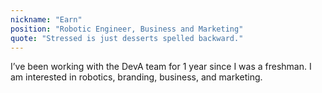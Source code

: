 ```yaml
---
nickname: "Earn"
position: "Robotic Engineer, Business and Marketing"
quote: "Stressed is just desserts spelled backward."
---
```


I’ve been working with the DevA team for 1 year since I was a freshman. I am interested in robotics, branding, business, and marketing.
